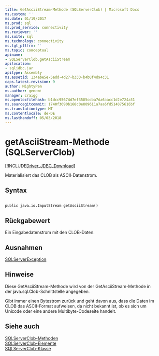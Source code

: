 ```yaml
---
title: GetAsciiStream-Methode (SQLServerClob) | Microsoft Docs
ms.custom: ''
ms.date: 01/19/2017
ms.prod: sql
ms.prod_service: connectivity
ms.reviewer: ''
ms.suite: sql
ms.technology: connectivity
ms.tgt_pltfrm: ''
ms.topic: conceptual
apiname:
- SQLServerClob.getAsciiStream
apilocation:
- sqljdbc.jar
apitype: Assembly
ms.assetid: 134abe5e-5add-4d27-b333-b4b0f4d94c31
caps.latest.revision: 9
author: MightyPen
ms.author: genemi
manager: craigg
ms.openlocfilehash: b1dcc95674d7ef3585cdba7da6aacc1d2e724a31
ms.sourcegitcommit: 1740f3090b168c0e809611a7aa6fd514075616bf
ms.translationtype: MT
ms.contentlocale: de-DE
ms.lasthandoff: 05/03/2018
---
```

# <a name="getasciistream-method-sqlserverclob"></a>getAsciiStream-Methode (SQLServerClob)
[!INCLUDE[Driver_JDBC_Download](../../../includes/driver_jdbc_download.md)]

  Materialisiert das CLOB als ASCII-Datenstrom.  
  
## <a name="syntax"></a>Syntax  
  
```  
  
public java.io.InputStream getAsciiStream()  
```  
  
## <a name="return-value"></a>Rückgabewert  
 Ein Eingabedatenstrom mit den CLOB-Daten.  
  
## <a name="exceptions"></a>Ausnahmen  
 [SQLServerException](../../../connect/jdbc/reference/sqlserverexception-class.md)  
  
## <a name="remarks"></a>Hinweise  
 Diese GetAsciiStream-Methode wird von der GetAsciiStream-Methode in der java.sql.Clob-Schnittstelle angegeben.  
  
 Gibt immer einen Bytestrom zurück und geht davon aus, dass die Daten im CLOB das ASCII-Format aufweisen, da nicht bekannt ist, ob es sich um Unicode oder eine andere Multibyte-Codeseite handelt.  
  
## <a name="see-also"></a>Siehe auch  
 [SQLServerClob-Methoden](../../../connect/jdbc/reference/sqlserverclob-methods.md)   
 [SQLServerClob-Elemente](../../../connect/jdbc/reference/sqlserverclob-members.md)   
 [SQLServerClob-Klasse](../../../connect/jdbc/reference/sqlserverclob-class.md)  
  
  
